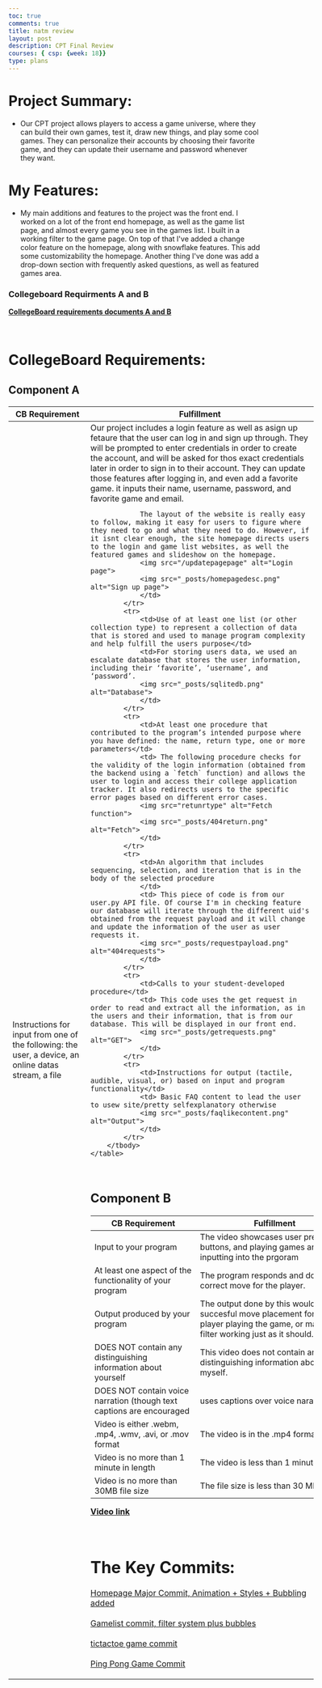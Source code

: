 ```yaml
---
toc: true
comments: true
title: natm review
layout: post
description: CPT Final Review
courses: { csp: {week: 18}}
type: plans
---
```


# Project Summary: 
- Our CPT project allows players to access a game universe, where they can build their own games, test it, draw new things, and play some cool games. They can personalize their accounts by choosing their favorite game, and they can update their username and password whenever they want. 

# My Features:
- My main additions and features to the project was the front end. I worked on a lot of the front end homepage, as well as the game list page, and almost every game you see in the games list. I built in a working filter to the game page. On top of that I've added a change color feature on the homepage, along with snowflake features. This add some customizability the homepage. Another thing I've done was add a drop-down section with frequently asked questions, as well as featured games area.    

### Collegeboard Requirments A and B
**[CollegeBoard requirements documents A and B](https://apcentral.collegeboard.org/media/pdf/ap-csp-student-task-directions.pdf)**

<br>

# CollegeBoard Requirements:

## Component A
<html>
<head>
    <meta charset="UTF-8">
    <meta name="viewport" content="width=device-width, initial-scale=1.0">
    <title>CollegeBoard requirements summary: Component A</title>
    <style>
       table {
    width: 120%;
    border-collapse: collapse;
    margin-top: 20px;
    }
    </style>
</head>
<body>
    <table>
        <thead>
            <tr>
                <th>CB Requirement</th>
                <th>Fulfillment</th>
            </tr>
        </thead>
        <tbody>
            <tr>
                <td>Instructions for input from one of the following: the user, a device, an online datas stream, a file</td>
                <td>Our project includes a login feature as well as asign up fetaure that the user can log in and sign up through. They will be prompted to enter credentials in order to create the account, and will be asked for thos exact credentials later in order to sign in to their account. They can update those features after logging in, and even add a favorite game. it inputs their name, username, password, and favorite game and email.  

                The layout of the website is really easy to follow, making it easy for users to figure where they need to go and what they need to do. However, if it isnt clear enough, the site homepage directs users to the login and game list websites, as well the featured games and slideshow on the homepage. 
                <img src="/updatepagepage" alt="Login page">
                <img src="_posts/homepagedesc.png" alt="Sign up page">
                </td>
            </tr>
            <tr>
                <td>Use of at least one list (or other collection type) to represent a collection of data that is stored and used to manage program complexity and help fulfill the users purpose</td>
                <td>For storing users data, we used an escalate database that stores the user information, including their ‘favorite’, ‘username’, and ‘password’.  
                <img src="_posts/sqlitedb.png" alt="Database">
                </td>
            </tr>
            <tr>
                <td>At least one procedure that contributed to the program’s intended purpose where you have defined: the name, return type, one or more parameters</td>
                <td> The following procedure checks for the validity of the login information (obtained from the backend using a `fetch` function) and allows the user to login and access their college application tracker. It also redirects users to the specific error pages based on different error cases.
                <img src="retunrtype" alt="Fetch function">
                <img src="_posts/404return.png" alt="Fetch">
                </td>
            </tr>
            <tr>
                <td>An algorithm that includes sequencing, selection, and iteration that is in the body of the selected procedure
                </td>
                <td> This piece of code is from our user.py API file. Of course I'm in checking feature our database will iterate through the different uid's obtained from the request payload and it will change and update the information of the user as user requests it.
                <img src="_posts/requestpayload.png" alt="404requests">
                </td>
            </tr>
            <tr>
                <td>Calls to your student-developed procedure</td>
                <td> This code uses the get request in order to read and extract all the information, as in the users and their information, that is from our database. This will be displayed in our front end.
                <img src="_posts/getrequests.png" alt="GET">
                </td>
            </tr>
            <tr>
                <td>Instructions for output (tactile, audible, visual, or) based on input and program functionality</td>
                <td> Basic FAQ content to lead the user to usew site/pretty selfexplanatory otherwise
                <img src="_posts/faqlikecontent.png" alt="Output">
                </td>
            </tr>
        </tbody>
    </table>
</body>
</html>

<br>

## Component B
<html>
<head>
    <meta charset="UTF-8">
    <meta name="viewport" content="width=device-width, initial-scale=1.0">
    <title>CollegeBoard requirements summary: Component B</title>
    <style>
       table {
    width: 120%;
    border-collapse: collapse;
    margin-top: 20px;
    }
    </style>
</head>
<body>
    <table>
        <thead>
            <tr>
                <th>CB Requirement</th>
                <th>Fulfillment</th>
            </tr>
        </thead>
        <tbody>
            <tr>
                <td>Input to your program</td>
                <td> The video showcases user pressing buttons, and playing games and inputting into the prgoram</td>
            </tr>
            <tr>
                <td>At least one aspect of the functionality of your program</td>
                <td> The program responds and does the correct move for the player.</td>
            </tr>
            <tr>
                <td>Output produced by your program</td>
                <td> The output done by this would be the succesful move placement for the player playing the game, or maybe the filter working just as it should.</td>
            </tr>
            <tr>
                <td>DOES NOT contain any distinguishing information about yourself</td>
                <td> This video does not contain and distinguishing information about myself.</td>
            </tr>
            <tr>
                <td>DOES NOT contain voice narration (though text captions are encouraged</td>
                <td> uses captions over voice naration</td>
            </tr>
            <tr>
                <td>Video is either .webm, .mp4, .wmv, .avi, or .mov format</td>
                <td> The video is in the .mp4 format.</td>
            </tr>
            <tr>
                <td>Video is no more than 1 minute in length</td>
                <td> The video is less than 1 minute.</td>
            </tr>
            <tr>
                <td>Video is no more than 30MB file size</td>
                <td> The file size is less than 30 MB.</td>
            </tr>
        </tbody>
    </table>
</body>
</html>

**[Video link](https://drive.google.com/file/d/16MtThKfqq40PQfb5RhVIhWJ7yoI_u9TF/view?usp=sharing)**

<br>

# The Key Commits:
[Homepage Major Commit, Animation + Styles + Bubbling added](https://github.com/ShakeSphereStuff/GUIFor2DGameEngine/commit/78db562c9f8baf46934faf52d1458a2e26d5cc16)<br><br>
[Gamelist commit, filter system plus bubbles](https://github.com/ShakeSphereStuff/GUIFor2DGameEngine/commit/293b49081a8978a255ecdd6c28a7ad569ac83123)<br><br>
[tictactoe game commit](https://github.com/ShakeSphereStuff/GUIFor2DGameEngine/commit/cb50af3c5e5b163b63aa7bfadbe6d00cadcfb785)<br><br>
[Ping Pong Game Commit](https://github.com/ShakeSphereStuff/GUIFor2DGameEngine/commit/a3ddb7b56a279e02f333030cad40aa766d2265db)